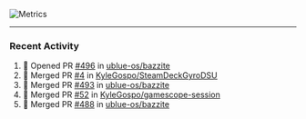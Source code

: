 ![Metrics](https://metrics.lecoq.io/KyleGospo?template=classic&base=header%2C%20activity%2C%20community%2C%20repositories%2C%20metadata&base.indepth=false&base.hireable=false&base.skip=false&config.timezone=America%2FLos_Angeles)

---
### Recent Activity
<!--START_SECTION:activity-->
1. 💪 Opened PR [#496](https://github.com/ublue-os/bazzite/pull/496) in [ublue-os/bazzite](https://github.com/ublue-os/bazzite)
2. 🎉 Merged PR [#4](https://github.com/KyleGospo/SteamDeckGyroDSU/pull/4) in [KyleGospo/SteamDeckGyroDSU](https://github.com/KyleGospo/SteamDeckGyroDSU)
3. 🎉 Merged PR [#493](https://github.com/ublue-os/bazzite/pull/493) in [ublue-os/bazzite](https://github.com/ublue-os/bazzite)
4. 🎉 Merged PR [#52](https://github.com/KyleGospo/gamescope-session/pull/52) in [KyleGospo/gamescope-session](https://github.com/KyleGospo/gamescope-session)
5. 🎉 Merged PR [#488](https://github.com/ublue-os/bazzite/pull/488) in [ublue-os/bazzite](https://github.com/ublue-os/bazzite)
<!--END_SECTION:activity-->
